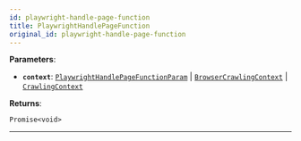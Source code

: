```yaml
---
id: playwright-handle-page-function
title: PlaywrightHandlePageFunction
original_id: playwright-handle-page-function
---
```


<a name="playwrighthandlepagefunction"></a>

**Parameters**:

-   **`context`**: [`PlaywrightHandlePageFunctionParam`](../typedefs/playwright-handle-page-function-param) |
    [`BrowserCrawlingContext`](../typedefs/browser-crawling-context) | [`CrawlingContext`](../typedefs/crawling-context)

**Returns**:

`Promise<void>`

---
